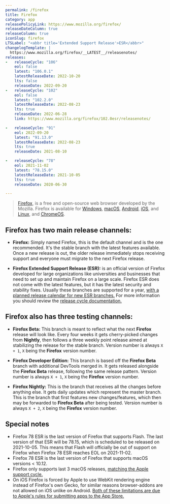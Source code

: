 ```yaml
---
permalink: /firefox
title: Firefox
category: app
releasePolicyLink: https://www.mozilla.org/firefox/
releaseDateColumn: true
releaseColumn: true
iconSlug: firefox
LTSLabel: "<abbr title='Extended Support Release'>ESR</abbr>"
changelogTemplate: |
  https://www.mozilla.org/firefox/__LATEST__/releasenotes/
releases:
-   releaseCycle: "106"
    eol: false
    latest: "106.0.1"
    latestReleaseDate: 2022-10-20
    lts: false
    releaseDate: 2022-09-20
-   releaseCycle: "102"
    eol: false
    latest: "102.2.0"
    latestReleaseDate: 2022-08-23
    lts: true
    releaseDate: 2022-06-28
    link: https://www.mozilla.org/firefox/102.0esr/releasenotes/

-   releaseCycle: "91"
    eol: 2022-09-20
    latest: "91.13.0"
    latestReleaseDate: 2022-08-23
    lts: true
    releaseDate: 2021-08-10

-   releaseCycle: "78"
    eol: 2021-11-02
    latest: "78.15.0"
    latestReleaseDate: 2021-10-05
    lts: true
    releaseDate: 2020-06-30

---
```


> [Firefox](https://www.mozilla.org/firefox/browsers/), is a free and open-source web browser developed by the Mozilla. Firefox is available for [Windows][ff-win], [macOS][ff-mac], [Android][ff-android], [iOS][ff-ios], and [Linux][ff-linux], and [ChromeOS][ff-chromeos].

## Firefox has two main release channels:

 - **Firefox:** Simply named Firefox, this is the default channel and is the one recommended. It's the stable branch with the latest features available. Once a new release is out, the older release immediately stops receiving support and everyone must migrate to the next Firefox release.

 - **Firefox Extended Support Release (ESR):** is an official version of Firefox developed for large organizations like universities and businesses that need to set up and maintain Firefox on a large scale. Firefox ESR does not come with the latest features, but it has the latest security and stability fixes. Usually these branches are supported for a year, [with a planned release calendar for new ESR branches.](https://wiki.mozilla.org/Release_Management/Calendar) For more information you should review the [release cycle documentation.](https://support.mozilla.org/kb/firefox-esr-release-cycle)

## Firefox also has three testing channels:

- **Firefox Beta:** This branch is meant to reflect what the next **Firefox** release will look like. Every four weeks it gets cherry-picked changes from **Nightly**, then follows a three weekly point release aimed at stabilizing the release for the stable branch. Version number is always `X + 1`, `X` being the **Firefox** version number.

- **Firefox Developer Edition:** This branch is based off the **Firefox Beta** branch with additional DevTools merged in. It gets released alongside the **Firefox Beta** release, following the same release pattern. Version number is always `X + 1`, `X` being the **Firefox** version number.

- **Firefox Nightly:** This is the branch that receives all the changes before anything else. It gets daily updates which represent the master branch. This is the branch that first features new changes/features, which then may be forwarded to **Firefox Beta** after being tested. Version number is always `X + 2`, `X` being the **Firefox** version number.



## Special notes

- Firefox 78 ESR is the last version of Firefox that supports Flash. The last version of that ESR will be 78.15, which is scheduled to be released on 2021-10-05. This means that Flash will officially be out of support on Firefox when Firefox 78 ESR reaches EOL on 2021-11-02.
- Firefox 78 ESR is the last version of Firefox that supports macOS versions < 10.12.
- Firefox only supports last 3 macOS releases, [matching the Apple support cycle.](https://support.mozilla.org/kb/firefox-mac-osx-users-esr)
- On iOS Firefox is forced by Apple to use WebKit rendering engine instead of Firefox's own Gecko, for similar reasons browser-addons are not allowed on iOS unlike on Android. [Both of these limitations are due to Apple's rules for submitting apps to the App Store.](https://developer.apple.com/app-store/review/guidelines/)

[ff-win]: https://support.mozilla.org/kb/how-install-firefox-windows
[ff-android]: https://support.mozilla.org/products/mobile
[ff-ios]: https://support.mozilla.org/products/ios
[ff-mac]: https://support.mozilla.org/kb/how-download-and-install-firefox-mac
[ff-linux]: https://support.mozilla.org/kb/install-firefox-linux
[ff-chromeos]: https://support.mozilla.org/kb/run-firefox-chromeos
